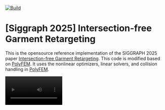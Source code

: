 [![Build](https://github.com/Huangzizhou/cloth-fit/actions/workflows/continuous.yml/badge.svg)](https://github.com/Huangzizhou/cloth-fit/actions/workflows/continuous.yml)

# [Siggraph 2025] Intersection-free Garment Retargeting

This is the opensource reference implementation of the SIGGRAPH 2025 paper [Intersection-free Garment Retargeting](https://huangzizhou.github.io/assets/img/research/cloth/paper.pdf). This code is modified based on [PolyFEM](https://github.com/polyfem/polyfem). It uses the nonlinear optimizers, linear solvers, and collision handling in [PolyFEM](https://github.com/polyfem/polyfem).

<video src='https://huangzizhou.github.io/assets/img/research/cloth/video.mp4' width=180/>

## Files

* `src/`: source code
* `cmake/` and `CMakeLists.txt`: CMake files
* `json-specs/`: input JSON configuration specifications
* `garment-data/`: input data and scripts needed to run the code
* `tests/`: unit-tests

## Build

The code can be compiled with
```
mkdir build
cd build
cmake -DCMAKE_BUILD_TYPE=Release ..
make -j4
```
gcc 7 or later is recommended.

## Run

The folder `garment-data` contains four basic examples of retargeting garments to target avatars: `foxgirl_skirt`, `Goblin_Jacket`, `Goblin_Jumpsuit`, and `Trex_Jacket`. To run the examples, e.g. for `foxgirl_skirt`,
```
cd garment-data/foxgirl_skirt
../../build/PolyFEM_bin -j setup.json --max_threads 16 > log
```

## Output Files
* `step_avatar_<n>.obj`: optimization sequence of the target avatar geometry
* `step_garment_<n>.obj`: optimization sequence of the retargeted garment surface
* `sdf.obj`: avatar surface converted from the signed distance field
* `source_skeleton.obj`: skeleton of the source garment
* `target_skeleton.obj`: skeleton of the target avatar
* `target_avatar.obj`: target avatar geometry
* `projected_avatar.obj`: projected target avatar on its skeleton

## Script Settings

The specification of each JSON configuration is described in `json-specs/input-spec.json`.

### Meshes

* `avatar_mesh_path`: the target avatar mesh
* `garment_mesh_path`: the source garment mesh
* `source_skeleton_path`: the skeleton edge mesh of the source garment in `.obj` format
* `target_skeleton_path`: the skeleton edge mesh of the target avatar in `.obj` format
* `avatar_skin_weights_path`: the skinning weights of the target avatar, a matrix of size `#number_of_skeleton_nodes` times `#number_of_vertices` (optional)

For avatars and garments, only `.obj` triangular mesh is supported. The source and target skeletons should share the same mesh connectivity, and skeleton joints should be ordered in the same way. The skinning weights will be used to project the target avatar to its skeleton. If `avatar_skin_weights_path` is not provided, the vertices will be simply projected to the closest bone in distance. Ideally, the source and target skeletons are in the same pose, so that the difference in pose does not cause unecessary geometric distortion on the garment.

### Objectives and Weights

There are multiple objectives used in the method, each has its own weight:

* `similarity_penalty_weight`: $L_\text{surf}$ preserves the surface shape, always set to 1
* `curvature_penalty_weight`: $L_\text{curvature}$ preserves the curve curvature
* `twist_penalty_weight`: $L_\text{torsion}$ preserves the curve torsion
* `curve_center_target_weight`: $L_\text{pos}$ preserves the relative position of curve loops (e.g. hem, cuff)
* `solver/contact/barrier_stiffness`: $L_\text{contact}$ avoids contact by adding a barrier

The choice of `barrier_stiffness` depends on the mesh resolution, geometry scale, and the specific problem setup. The general rule is that when the min distance reported in the log is much smaller than `dhat` (say 1/100 of `dhat`), then it should probably be increased.

### Optimizer

The nonlinear optimizer lives in a separate Github repository called [PolySolve](https://github.com/Huangzizhou/polysolve/tree/garment). The optimizer parameters are specified under JSON entry `solver/nonlinear`, whose specification is in [nonlinear-solver-spec.json](https://github.com/Huangzizhou/polysolve/blob/garment/nonlinear-solver-spec.json).
